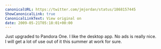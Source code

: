 ```yaml
---
canonicalURL: https://twitter.com/jmjordan/status/1868157445
ShowCanonicalLink: true
CanonicalLinkText: View original on
date: 2009-05-21T05:18:01+00:00
---
```

Just upgraded to Pandora One. I like the desktop app. No ads is really nice. I will get a lot of use out of it this summer at work for sure.